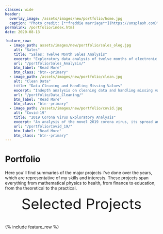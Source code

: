 ```yaml
---
classes: wide
header:
  overlay_image: /assets/images/new/portfolio/home.jpg
  caption: "Photo credit: [**freddie marriage**](https://unsplash.com)"
permalink: /portfolio/index.html
date: 2020-08-13

feature_row:
  - image_path: assets/images/new/portfolio/sales_oleg.jpg
    alt: "Sales"
    title: "Sales: Twelve Month Sales Analysis"
    excerpt: "Exploratory data analysis of twelve months of electronic sales"
    url: "/portfolio/Sales_Analysis/"
    btn_label: "Read More"
    btn_class: "btn--primary"
  - image_path: /assets/images/new/portfolio/clean.jpg
    alt: "Clean Data"
    title: "Data Cleaning and Handling Missing Values"
    excerpt: "Indepth analysis on cleaning data and handling missing values ."
    url: "/portfolio/Data_Cleaning/"
    btn_label: "Read More"
    btn_class: "btn--primary"
  - image_path: /assets/images/new/portfolio/covid.jpg
    alt: "Covid-19"
    title: "2019 Corona Virus Exploratory Analysis"
    excerpt: "An analysis of the novel 2019 corona virus, its spread and effects."
    url: "/portfolio/Covid_19/"
    btn_label: "Read More"
    btn_class: "btn--primary"
---
```


# Portfolio

Here you'll find summaries of the major projects I've done over the years, which
are representative of my skills and interests. These projects span everything
from mathematical physics to health, from finance to education, from
the theoretical to the practical.



<div style="margin-bottom:1cm" align="center"><font size="55">Selected Projects</font></div>

{% include feature_row %}

<!------------------------------- FOOTER --------------------------------->

[1]: /assets/docs/resume.pdf

[2]: mailto:peter@pwills.com
